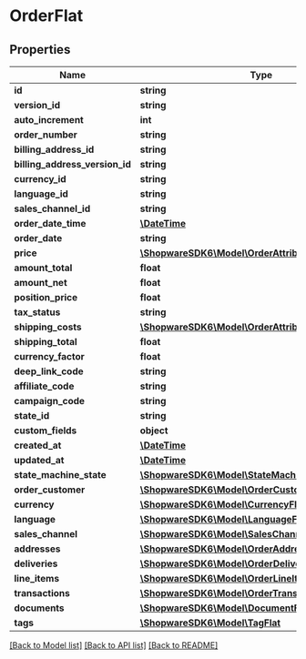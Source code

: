 # OrderFlat

## Properties
Name | Type | Description | Notes
------------ | ------------- | ------------- | -------------
**id** | **string** |  | [optional] 
**version_id** | **string** |  | [optional] 
**auto_increment** | **int** |  | [optional] 
**order_number** | **string** |  | [optional] 
**billing_address_id** | **string** |  | 
**billing_address_version_id** | **string** |  | [optional] 
**currency_id** | **string** |  | 
**language_id** | **string** |  | 
**sales_channel_id** | **string** |  | 
**order_date_time** | [**\DateTime**](\DateTime.md) |  | 
**order_date** | **string** |  | [optional] 
**price** | [**\ShopwareSDK6\Model\OrderAttributesPrice**](OrderAttributesPrice.md) |  | [optional] 
**amount_total** | **float** |  | [optional] 
**amount_net** | **float** |  | [optional] 
**position_price** | **float** |  | [optional] 
**tax_status** | **string** |  | [optional] 
**shipping_costs** | [**\ShopwareSDK6\Model\OrderAttributesShippingCosts**](OrderAttributesShippingCosts.md) |  | [optional] 
**shipping_total** | **float** |  | [optional] 
**currency_factor** | **float** |  | 
**deep_link_code** | **string** |  | [optional] 
**affiliate_code** | **string** |  | [optional] 
**campaign_code** | **string** |  | [optional] 
**state_id** | **string** |  | 
**custom_fields** | **object** |  | [optional] 
**created_at** | [**\DateTime**](\DateTime.md) |  | 
**updated_at** | [**\DateTime**](\DateTime.md) |  | 
**state_machine_state** | [**\ShopwareSDK6\Model\StateMachineStateFlat**](StateMachineStateFlat.md) |  | [optional] 
**order_customer** | [**\ShopwareSDK6\Model\OrderCustomerFlat**](OrderCustomerFlat.md) |  | [optional] 
**currency** | [**\ShopwareSDK6\Model\CurrencyFlat**](CurrencyFlat.md) |  | [optional] 
**language** | [**\ShopwareSDK6\Model\LanguageFlat**](LanguageFlat.md) |  | [optional] 
**sales_channel** | [**\ShopwareSDK6\Model\SalesChannelFlat**](SalesChannelFlat.md) |  | [optional] 
**addresses** | [**\ShopwareSDK6\Model\OrderAddressFlat**](OrderAddressFlat.md) |  | [optional] 
**deliveries** | [**\ShopwareSDK6\Model\OrderDeliveryFlat**](OrderDeliveryFlat.md) |  | [optional] 
**line_items** | [**\ShopwareSDK6\Model\OrderLineItemFlat**](OrderLineItemFlat.md) |  | [optional] 
**transactions** | [**\ShopwareSDK6\Model\OrderTransactionFlat**](OrderTransactionFlat.md) |  | [optional] 
**documents** | [**\ShopwareSDK6\Model\DocumentFlat**](DocumentFlat.md) |  | [optional] 
**tags** | [**\ShopwareSDK6\Model\TagFlat**](TagFlat.md) |  | [optional] 

[[Back to Model list]](../../README.md#documentation-for-models) [[Back to API list]](../../README.md#documentation-for-api-endpoints) [[Back to README]](../../README.md)

